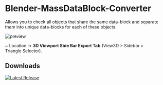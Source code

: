 # Blender-MassDataBlock-Converter
Allows you to check all objects that share the same data-block and separate them into unique data-blocks for each of these objects.

![preview](https://github.com/user-attachments/assets/2ddf53a9-8601-4709-8bec-0de763473a2d)

~ Location -> **3D Viewport Side Bar Export Tab** (View3D > Sidebar > Triangle Selector).

## Downloads
[![Latest Release](https://badgen.net/badge/Latest%20Release/1.1.0/green?icon=github)](https://github.com/leonardostefanello/Blender-MassDataBlock-Converter/releases/tag/1.1.0)

